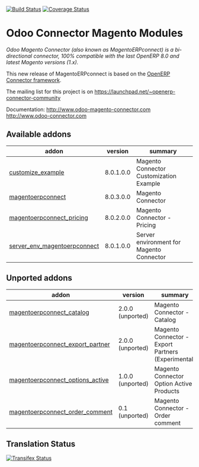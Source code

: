 [![Build Status](https://travis-ci.org/OCA/connector-magento.svg?branch=8.0)](https://travis-ci.org/OCA/connector-magento)
[![Coverage Status](https://coveralls.io/repos/OCA/connector-magento/badge.svg?branch=8.0)](https://coveralls.io/r/OCA/connector-magento?branch=8.0)

Odoo Connector Magento Modules
==============================

*Odoo Magento Connector (also known as MagentoERPconnect) is a bi-directional connector, 100% compatible with the last OpenERP 8.0 and latest Magento versions (1.x).*

This new release of MagentoERPconnect is based on the [OpenERP Connector framework](https://github.com/OCA/connector).

The mailing list for this project is on https://launchpad.net/~openerp-connector-community

Documentation:
http://www.odoo-magento-connector.com
http://www.odoo-connector.com

[//]: # (addons)

Available addons
----------------
addon | version | summary
--- | --- | ---
[customize_example](customize_example/) | 8.0.1.0.0 | Magento Connector Customization Example
[magentoerpconnect](magentoerpconnect/) | 8.0.3.0.0 | Magento Connector
[magentoerpconnect_pricing](magentoerpconnect_pricing/) | 8.0.2.0.0 | Magento Connector - Pricing
[server_env_magentoerpconnect](server_env_magentoerpconnect/) | 8.0.1.0.0 | Server environment for Magento Connector


Unported addons
---------------
addon | version | summary
--- | --- | ---
[magentoerpconnect_catalog](magentoerpconnect_catalog/) | 2.0.0 (unported) | Magento Connector - Catalog
[magentoerpconnect_export_partner](magentoerpconnect_export_partner/) | 2.0.0 (unported) | Magento Connector - Export Partners (Experimental)
[magentoerpconnect_options_active](magentoerpconnect_options_active/) | 1.0.0 (unported) | Magento Connector Option Active Products
[magentoerpconnect_order_comment](magentoerpconnect_order_comment/) | 0.1 (unported) | Magento Connector - Order comment

[//]: # (end addons)

Translation Status
------------------
[![Transifex Status](https://www.transifex.com/projects/p/OCA-connector-magento-8-0/chart/image_png)](https://www.transifex.com/projects/p/OCA-connector-magento-8-0)
